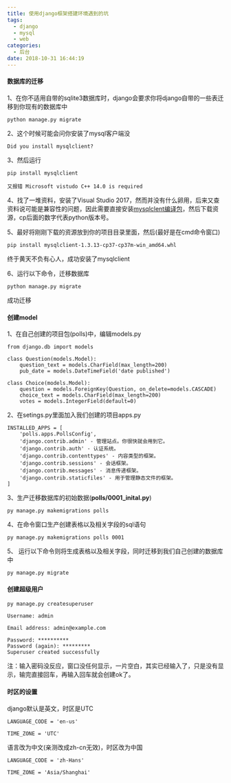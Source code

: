 ```yaml
---
title: 使用django框架搭建环境遇到的坑
tags:
  - django
  - mysql
  - web
categories:
  - 后台
date: 2018-10-31 16:44:19
---
```


#### 数据库的迁移

1、在你不适用自带的sqlite3数据库时，django会要求你将django自带的一些表迁移到你现有的数据库中
    
    python manage.py migrate
    
2、这个时候可能会问你安装了mysql客户端没
    
    Did you install mysqlclient?
    
3、然后运行 

    pip install mysqlclient
    
    又报错 Microsoft vistudo C++ 14.0 is required
    
4、找了一堆资料，安装了Visual Studio 2017，然而并没有什么卵用，后来又查资料说可能是兼容性的问题，因此需要直接安装[mysqlclent编译包](https://www.lfd.uci.edu/~gohlke/pythonlibs/#mysqlclient)，然后下载资源，cp后面的数字代表python版本号。

5、最好将刚刚下载的资源放到你的项目目录里面，然后(最好是在cmd命令窗口)

    pip install mysqlclient‑1.3.13‑cp37‑cp37m‑win_amd64.whl
    
终于黄天不负有心人，成功安装了mysqlclient

6、运行以下命令，迁移数据库

    python manage.py migrate
    
成功迁移

#### 创建model

1、在自己创建的项目包(polls)中，编辑models.py 

    from django.db import models
    
    class Question(models.Model):
        question_text = models.CharField(max_length=200)
        pub_date = models.DateTimeField('date published')
       
    class Choice(models.Model):
        question = models.ForeignKey(Question, on_delete=models.CASCADE)
        choice_text = models.CharField(max_length=200)
        votes = models.IntegerField(default=0)

2、在setings.py里面加入我们创建的项目apps.py

    INSTALLED_APPS = [
        'polls.apps.PollsConfig',
        'django.contrib.admin' - 管理站点。你很快就会用到它。
        'django.contrib.auth' - 认证系统。
        'django.contrib.contenttypes' - 内容类型的框架。
        'django.contrib.sessions' - 会话框架。
        'django.contrib.messages' - 消息传递框架。
        'django.contrib.staticfiles' - 用于管理静态文件的框架。
    ]
    
    
   
    
3、生产迁移数据库的初始数据(**polls/0001_inital.py**)

    py manage.py makemigrations polls

4、在命令窗口生产创建表格以及相关字段的sql语句

    py manage.py makemigrations polls 0001
    
5、 运行以下命令则将生成表格以及相关字段，同时迁移到我们自己创建的数据库中 

    py manage.py migrate
    
    
####   创建超级用户

    py manage.py createsuperuser
    
    Username: admin
    
    Email address: admin@example.com
    
    Password: **********
    Password (again): *********
    Superuser created successfully
    
注：输入密码没反应，窗口没任何显示，一片空白，其实已经输入了，只是没有显示，输完直接回车，再输入回车就会创建ok了。
    
    
#### 时区的设置

django默认是英文，时区是UTC
    
    LANGUAGE_CODE = 'en-us'

    TIME_ZONE = 'UTC'

语言改为中文(亲测改成zh-cn无效)，时区改为中国
    
    LANGUAGE_CODE = 'zh-Hans'

    TIME_ZONE = 'Asia/Shanghai'
    
    